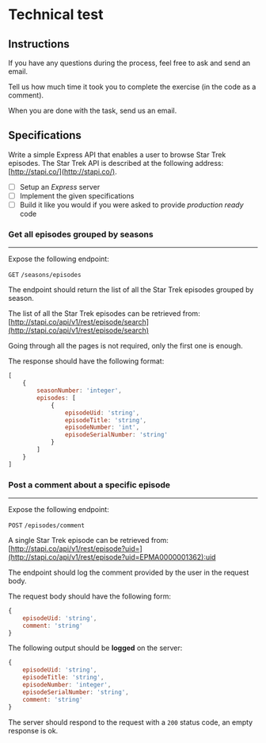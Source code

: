 # Technical test

## Instructions

If you have any questions during the process, feel free to ask and send an email.

Tell us how much time it took you to complete the exercise (in the code as a comment).

When you are done with the task, send us an email.

## Specifications

Write a simple Express API that enables a user to browse Star Trek episodes.
The Star Trek API is described at the following address: [http://stapi.co/](http://stapi.co/).

- [ ]  Setup an *Express* server
- [ ]  Implement the given specifications
- [ ]  Build it like you would if you were asked to provide *production ready* code

### Get all episodes grouped by seasons

---

Expose the following endpoint:

`GET` `/seasons/episodes` 

The endpoint should return the list of all the Star Trek episodes grouped by season.

The list of all the Star Trek episodes can be retrieved from:
[http://stapi.co/api/v1/rest/episode/search](http://stapi.co/api/v1/rest/episode/search)

Going through all the pages is not required, only the first one is enough.

The response should have the following format:

```jsx
[
	{
		seasonNumber: 'integer',
		episodes: [
			{
				episodeUid: 'string',
				episodeTitle: 'string',
				episodeNumber: 'int',
				episodeSerialNumber: 'string'
			}
		]	
	}
]
```

### Post a comment about a specific episode

---

Expose the following endpoint:

`POST` `/episodes/comment`

A single Star Trek episode can be retrieved from:
[http://stapi.co/api/v1/rest/episode?uid=](http://stapi.co/api/v1/rest/episode?uid=EPMA0000001362):uid

The endpoint should log the comment provided by the user in the request body.

The request body should have the following form:

```jsx
{
	episodeUid: 'string',
	comment: 'string'
}
```

The following output should be **logged** on the server:

```jsx
{
	episodeUid: 'string',
	episodeTitle: 'string',
	episodeNumber: 'integer',
	episodeSerialNumber: 'string',
	comment: 'string'
}
```

The server should respond to the request with a `200` status code, an empty response is ok.